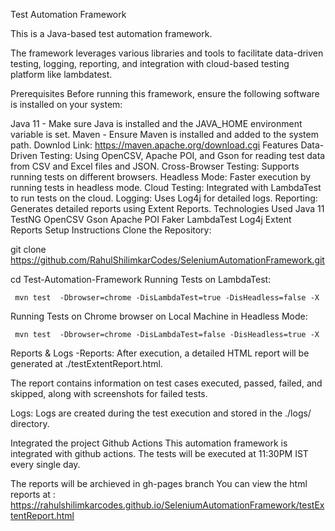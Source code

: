 Test Automation Framework

This is a Java-based test automation framework.

The framework leverages various libraries and tools to facilitate data-driven testing, logging, reporting, and integration with cloud-based testing platform like lambdatest.

Prerequisites
Before running this framework, ensure the following software is installed on your system:

Java 11 - Make sure Java is installed and the JAVA_HOME environment variable is set.
Maven - Ensure Maven is installed and added to the system path.
Downlod Link: https://maven.apache.org/download.cgi
Features
Data-Driven Testing: Using OpenCSV, Apache POI, and Gson for reading test data from CSV and Excel files and JSON.
Cross-Browser Testing: Supports running tests on different browsers.
Headless Mode: Faster execution by running tests in headless mode.
Cloud Testing: Integrated with LambdaTest to run tests on the cloud.
Logging: Uses Log4j for detailed logs.
Reporting: Generates detailed reports using Extent Reports.
Technologies Used
Java 11
TestNG
OpenCSV
Gson
Apache POI
Faker
LambdaTest
Log4j
Extent Reports
Setup Instructions
Clone the Repository:

  git clone https://github.com/RahulShilimkarCodes/SeleniumAutomationFramework.git

  cd Test-Automation-Framework
Running Tests on LambdaTest:

     mvn test  -Dbrowser=chrome -DisLambdaTest=true -DisHeadless=false -X
Running Tests on Chrome browser on Local Machine in Headless Mode:

     mvn test  -Dbrowser=chrome -DisLambdaTest=false -DisHeadless=true -X
Reports & Logs
-Reports: After execution, a detailed HTML report will be generated at ./testExtentReport.html.

The report contains information on test cases executed, passed, failed, and skipped, along with screenshots for failed tests.

Logs:
Logs are created during the test execution and stored in the ./logs/ directory.

Integrated the project Github Actions
This automation framework is integrated with github actions. The tests will be executed at 11:30PM IST every single day.

The reports will be archieved in gh-pages branch You can view the html reports at : https://rahulshilimkarcodes.github.io/SeleniumAutomationFramework/testExtentReport.html

